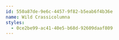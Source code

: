 ```yaml
---
id: 550a87de-9e6c-4457-9f82-b5eab6f4b36e
name: Wild Crassicolumna
styles:
  - 0ce2be99-ac41-40e5-b68d-92609daaf809
---
```

